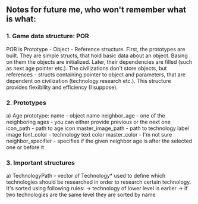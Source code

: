 Notes for future me, who won't remember what is what:
--
### 1. Game data structure: POR

POR is Prototype - Object - Reference structure. First, the prototypes are built. They are simple structs, that hold basic data about an object. Basing on them the objects
are initialized. Later, their dependencies are filled (such as next age pointer etc.). The civilizations don't store objects, but references - structs containing pointer to object
and parameters, that are dependent on civilization (technology.research etc.). This structure provides flexibility and efficiency (I suppose).

### 2. Prototypes
a) Age prototype:
name - object name
neighbor_age - one of the neighboring ages - you can either provide previous or the next one
icon_path - path to age icon
master_image_path - path to technology label image
font_color - technology text color
master_color - I'm not sure
neighbor_specifier - specifies if the given neighbor age is after the selected one or before it

### 3. Important structures
a) TechnologyPath - vector of Technology* used to define which technologies should be researched in order to research certain technology. It's sorted using following rules:
-> technology of lower level is earlier
-> if two technologies are the same level they are sorted by name
